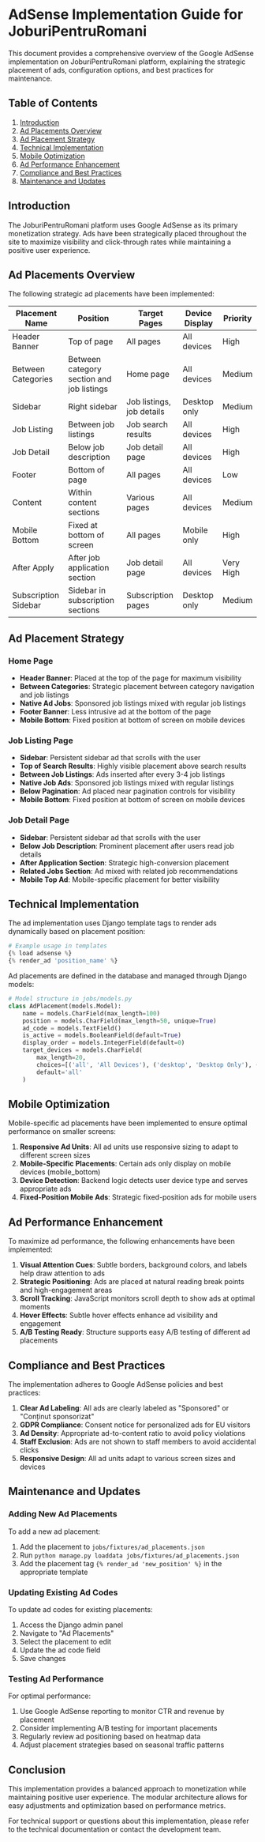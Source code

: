 # AdSense Implementation Guide for JoburiPentruRomani

This document provides a comprehensive overview of the Google AdSense implementation on JoburiPentruRomani platform, explaining the strategic placement of ads, configuration options, and best practices for maintenance.

## Table of Contents

1. [Introduction](#introduction)
2. [Ad Placements Overview](#ad-placements-overview)
3. [Ad Placement Strategy](#ad-placement-strategy)
4. [Technical Implementation](#technical-implementation)
5. [Mobile Optimization](#mobile-optimization)
6. [Ad Performance Enhancement](#ad-performance-enhancement)
7. [Compliance and Best Practices](#compliance-and-best-practices)
8. [Maintenance and Updates](#maintenance-and-updates)

## Introduction

The JoburiPentruRomani platform uses Google AdSense as its primary monetization strategy. Ads have been strategically placed throughout the site to maximize visibility and click-through rates while maintaining a positive user experience.

## Ad Placements Overview

The following strategic ad placements have been implemented:

| Placement Name | Position | Target Pages | Device Display | Priority |
|----------------|----------|--------------|----------------|----------|
| Header Banner | Top of page | All pages | All devices | High |
| Between Categories | Between category section and job listings | Home page | All devices | Medium |
| Sidebar | Right sidebar | Job listings, job details | Desktop only | Medium |
| Job Listing | Between job listings | Job search results | All devices | High |
| Job Detail | Below job description | Job detail page | All devices | High |
| Footer | Bottom of page | All pages | All devices | Low |
| Content | Within content sections | Various pages | All devices | Medium |
| Mobile Bottom | Fixed at bottom of screen | All pages | Mobile only | High |
| After Apply | After job application section | Job detail page | All devices | Very High |
| Subscription Sidebar | Sidebar in subscription sections | Subscription pages | Desktop only | Medium |

## Ad Placement Strategy

### Home Page
- **Header Banner**: Placed at the top of the page for maximum visibility
- **Between Categories**: Strategic placement between category navigation and job listings
- **Native Ad Jobs**: Sponsored job listings mixed with regular job listings
- **Footer Banner**: Less intrusive ad at the bottom of the page
- **Mobile Bottom**: Fixed position at bottom of screen on mobile devices

### Job Listing Page
- **Sidebar**: Persistent sidebar ad that scrolls with the user
- **Top of Search Results**: Highly visible placement above search results
- **Between Job Listings**: Ads inserted after every 3-4 job listings
- **Native Job Ads**: Sponsored job listings mixed with regular listings
- **Below Pagination**: Ad placed near pagination controls for visibility
- **Mobile Bottom**: Fixed position at bottom of screen on mobile devices

### Job Detail Page
- **Sidebar**: Persistent sidebar ad that scrolls with the user
- **Below Job Description**: Prominent placement after users read job details
- **After Application Section**: Strategic high-conversion placement
- **Related Jobs Section**: Ad mixed with related job recommendations
- **Mobile Top Ad**: Mobile-specific placement for better visibility

## Technical Implementation

The ad implementation uses Django template tags to render ads dynamically based on placement position:

```python
# Example usage in templates
{% load adsense %}
{% render_ad 'position_name' %}
```

Ad placements are defined in the database and managed through Django models:

```python
# Model structure in jobs/models.py
class AdPlacement(models.Model):
    name = models.CharField(max_length=100)
    position = models.CharField(max_length=50, unique=True)
    ad_code = models.TextField()
    is_active = models.BooleanField(default=True)
    display_order = models.IntegerField(default=0)
    target_devices = models.CharField(
        max_length=20,
        choices=[('all', 'All Devices'), ('desktop', 'Desktop Only'), ('mobile', 'Mobile Only')],
        default='all'
    )
```

## Mobile Optimization

Mobile-specific ad placements have been implemented to ensure optimal performance on smaller screens:

1. **Responsive Ad Units**: All ad units use responsive sizing to adapt to different screen sizes
2. **Mobile-Specific Placements**: Certain ads only display on mobile devices (mobile_bottom)
3. **Device Detection**: Backend logic detects user device type and serves appropriate ads
4. **Fixed-Position Mobile Ads**: Strategic fixed-position ads for mobile users

## Ad Performance Enhancement

To maximize ad performance, the following enhancements have been implemented:

1. **Visual Attention Cues**: Subtle borders, background colors, and labels help draw attention to ads
2. **Strategic Positioning**: Ads are placed at natural reading break points and high-engagement areas
3. **Scroll Tracking**: JavaScript monitors scroll depth to show ads at optimal moments
4. **Hover Effects**: Subtle hover effects enhance ad visibility and engagement
5. **A/B Testing Ready**: Structure supports easy A/B testing of different ad placements

## Compliance and Best Practices

The implementation adheres to Google AdSense policies and best practices:

1. **Clear Ad Labeling**: All ads are clearly labeled as "Sponsored" or "Conținut sponsorizat"
2. **GDPR Compliance**: Consent notice for personalized ads for EU visitors
3. **Ad Density**: Appropriate ad-to-content ratio to avoid policy violations
4. **Staff Exclusion**: Ads are not shown to staff members to avoid accidental clicks
5. **Responsive Design**: All ad units adapt to various screen sizes and devices

## Maintenance and Updates

### Adding New Ad Placements

To add a new ad placement:

1. Add the placement to `jobs/fixtures/ad_placements.json`
2. Run `python manage.py loaddata jobs/fixtures/ad_placements.json`
3. Add the placement tag `{% render_ad 'new_position' %}` in the appropriate template

### Updating Existing Ad Codes

To update ad codes for existing placements:

1. Access the Django admin panel
2. Navigate to "Ad Placements"
3. Select the placement to edit
4. Update the ad code field
5. Save changes

### Testing Ad Performance

For optimal performance:

1. Use Google AdSense reporting to monitor CTR and revenue by placement
2. Consider implementing A/B testing for important placements
3. Regularly review ad positioning based on heatmap data
4. Adjust placement strategies based on seasonal traffic patterns

## Conclusion

This implementation provides a balanced approach to monetization while maintaining positive user experience. The modular architecture allows for easy adjustments and optimization based on performance metrics.

For technical support or questions about this implementation, please refer to the technical documentation or contact the development team.